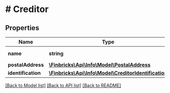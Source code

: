 # # Creditor

## Properties

Name | Type | Description | Notes
------------ | ------------- | ------------- | -------------
**name** | **string** | Payee name. | [optional]
**postalAddress** | [**\Finbricks\Api\Info\Model\PostalAddress**](PostalAddress.md) |  | [optional]
**identification** | [**\Finbricks\Api\Info\Model\CreditorIdentification**](CreditorIdentification.md) |  | [optional]

[[Back to Model list]](../../README.md#models) [[Back to API list]](../../README.md#endpoints) [[Back to README]](../../README.md)
